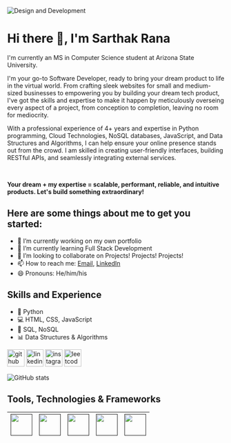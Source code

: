 ![Design and Development](https://github.com/SarthakRana/SarthakRana/assets/26656508/8e8f62fa-2c39-4bf6-8725-073da4b0a721)

# Hi there 👋, I'm Sarthak Rana

I'm currently an MS in Computer Science student at Arizona State University. 

I'm your go-to Software Developer, ready to bring your dream product to life in the virtual world. From crafting sleek websites for small and medium-sized businesses to empowering you by building your dream tech product, I've got the skills and expertise to make it happen by meticulously overseing every aspect of a project, from conception to completion, leaving no room for mediocrity.

With a professional experience of 4+ years and expertise in Python programming, Cloud Technologies, NoSQL databases, JavaScript, and Data Structures and Algorithms, I can help ensure your online presence stands out from the crowd. I am skilled in creating user-friendly interfaces, building RESTful APIs, and seamlessly integrating external services. 

<br>

<b> Your dream + my expertise = scalable, performant, reliable, and intuitive products. Let's build something extraordinary! </b>


## Here are some things about me to get you started:

- 🔭 I’m currently working on my own portfolio 
- 🌱 I’m currently learning Full Stack Development 
- 👯 I’m looking to collaborate on Projects! Projects! Projects! 
- 📫 How to reach me: [Email](mailto:iamsrana97@gmail.com), [LinkedIn](https://www.linkedin.com/in/sarthakrana/) 
- 😄 Pronouns: He/him/his 

## Skills and Experience
* 🐍 Python
* 💻 HTML, CSS, JavaScript
* 📀 SQL, NoSQL
* 📊 Data Structures & Algorithms





[<img src='https://cdn.jsdelivr.net/npm/simple-icons@3.0.1/icons/github.svg' alt='github' height='40'>](https://github.com/SarthakRana)  [<img src='https://cdn.jsdelivr.net/npm/simple-icons@3.0.1/icons/linkedin.svg' alt='linkedin' height='40'>](https://www.linkedin.com/in/sarthakrana/)  [<img src='https://cdn.jsdelivr.net/npm/simple-icons@3.0.1/icons/instagram.svg' alt='instagram' height='40'>](https://www.instagram.com/sarthak.rana.97/)  [<img src='https://cdn.jsdelivr.net/npm/simple-icons@3.0.1/icons/leetcode.svg' alt='leetcode' height='40'>](https://leetcode.com/sarthak6246/)  

![GitHub stats](https://github-readme-stats.vercel.app/api?username=SarthakRana&show_icons=true)  


## Tools, Technologies & Frameworks

| [<img src="https://cdn.svgporn.com/logos/python.svg" width="50">]() | [<img src="https://cdn.svgporn.com/logos/jupyter.svg" width="50">]() | [<img src="https://cdn.svgporn.com/logos/tensorflow.svg" width="50">]() | [<img src="https://cdn.svgporn.com/logos/opencv.svg" width="50">]() | [<img src="https://cdn.svgporn.com/logos/mysql.svg" width="50">]()
|-----|----|----|----|----|
